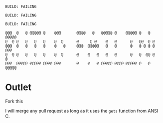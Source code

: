 `BUILD: FAILING`


`BUILD: FAILING`


`BUILD: FAILING`

```
@@@  @   @ @@@@@ @    @@@       @@@@   @   @@@@@ @    @@@@@ @   @ @@@@@ 
@  @ @   @   @   @    @  @      @     @ @    @   @      @   @@  @ @     
@@@  @   @   @   @    @   @     @@@  @@@@@   @   @      @   @ @ @ @ @@@ 
@  @ @   @   @   @    @  @      @    @   @   @   @      @   @  @@ @   @ 
@@@  @@@@@ @@@@@ @@@@ @@@       @    @   @ @@@@@ @@@@ @@@@@ @   @ @@@@@ 
```


# Outlet
Fork this

I will merge any pull request as long as it uses the `gets` function from ANSI C.
